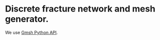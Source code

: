 # Discrete fracture network and mesh generator.

We use [Gmsh Python API](http://gmsh.info/doc/texinfo/gmsh.html#Gmsh-API).
